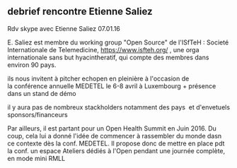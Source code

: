 ## debrief rencontre Etienne Saliez



Rdv skype avec Etienne Saliez 07.01.16  
  
E. Saliez est membre du working group "Open Source" de l'ISfTeH : Societé
Internationale de Telemedicine, <https://www.isfteh.org/> , une orga
internationale sans but hyacintheratif, qui compte des membres dans environ 90 pays.  
  
ils nous invitent à pitcher echopen en pleinière à l'occasion de la conférence
annuelle MEDETEL le 6-8 avril à Luxembourg + présence dans un stand de démo  
  
il y aura pas de nombreux stackholders notamment des pays  et d'envetuels
sponsors/financeurs  
  
Par ailleurs, il est partant pour un Open Health Summit en Juin 2016. Du coup,
cela lui a donné l'idée de commencer à rassembler du monde dasn ce contexte
dès la conf. MEDETEL. Il propose donc de mettre en place pdt la conf. un
espace Ateliers dédiés à l'Open pendant une journée complète, en mode mini
RMLL




